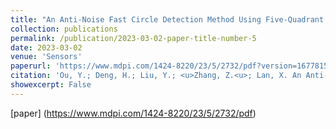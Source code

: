 ```yaml
---
title: "An Anti-Noise Fast Circle Detection Method Using Five-Quadrant Segmentation"
collection: publications
permalink: /publication/2023-03-02-paper-title-number-5
date: 2023-03-02
venue: 'Sensors'
paperurl: 'https://www.mdpi.com/1424-8220/23/5/2732/pdf?version=1677815380'
citation: 'Ou, Y.; Deng, H.; Liu, Y.; <u>Zhang, Z.<u>; Lan, X. An Anti-Noise Fast Circle Detection Method Using Five-Quadrant Segmentation. Sensors 2023, 23, 2732.'
showexcerpt: False
---
```

[paper]
(https://www.mdpi.com/1424-8220/23/5/2732/pdf)